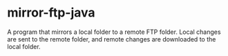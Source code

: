 # mirror-ftp-java
 A program that mirrors a local folder to a remote FTP folder. Local changes are sent to the remote folder, and remote changes are downloaded to the local folder.
